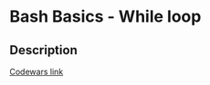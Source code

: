 # Bash Basics - While loop
## Description
[Codewars link](https://www.codewars.com/kata/582cd9033c1acf1d45000052)